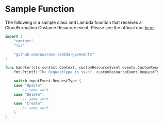 # Sample Function

The following is a sample class and Lambda function that receives a CloudFormation Custome Resource event. Please see the official doc [here](https://docs.aws.amazon.com/AWSCloudFormation/latest/UserGuide/template-custom-resources.html).

```go
import (
	"context"
	"fmt"

	"github.com/aws/aws-lambda-go/events"
)

func handler(ctx context.Context, customResourceEvent events.CustomResource) {
	fmt.Printf("The RequestType is %s\n", customResourceEvent.RequestType)

	switch inputEvent.RequestType {
	case "Update":
        // some work
	case "Delete":
        // some work
	case "Create":
        // some work
	}
}
```
